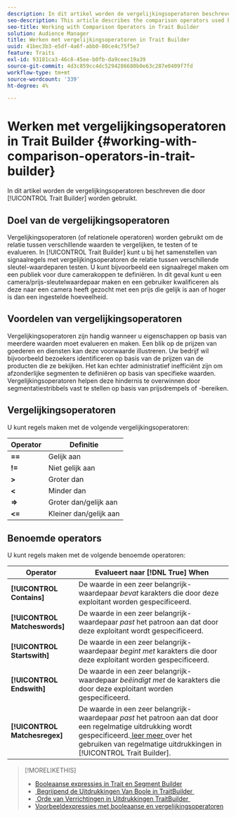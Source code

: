 ```yaml
---
description: In dit artikel worden de vergelijkingsoperatoren beschreven die door Trait Builder worden gebruikt.
seo-description: This article describes the comparison operators used by Trait Builder.
seo-title: Working with Comparison Operators in Trait Builder
solution: Audience Manager
title: Werken met vergelijkingsoperatoren in Trait Builder
uuid: 41bec3b3-e5df-4a6f-abb0-80ce4c75f5e7
feature: Traits
exl-id: 93181ca3-46c8-45ee-b0fb-da9ceec19a39
source-git-commit: 4d3c859cc4dc5294286680b0e63c287e0409f7fd
workflow-type: tm+mt
source-wordcount: '339'
ht-degree: 4%

---
```


# Werken met vergelijkingsoperatoren in Trait Builder {#working-with-comparison-operators-in-trait-builder}

In dit artikel worden de vergelijkingsoperatoren beschreven die door [!UICONTROL Trait Builder] worden gebruikt.

## Doel van de vergelijkingsoperatoren

<!-- c_tb_comparison_operators.xml -->

Vergelijkingsoperatoren (of relationele operatoren) worden gebruikt om de relatie tussen verschillende waarden te vergelijken, te testen of te evalueren. In [!UICONTROL Trait Builder] kunt u bij het samenstellen van signaalregels met vergelijkingsoperatoren de relatie tussen verschillende sleutel-waardeparen testen. U kunt bijvoorbeeld een signaalregel maken om een publiek voor dure camerakoppen te definiëren. In dit geval kunt u een camera/prijs-sleutelwaardepaar maken en een gebruiker kwalificeren als deze naar een camera heeft gezocht met een prijs die gelijk is aan of hoger is dan een ingestelde hoeveelheid.

## Voordelen van vergelijkingsoperatoren

Vergelijkingsoperatoren zijn handig wanneer u eigenschappen op basis van meerdere waarden moet evalueren en maken. Een blik op de prijzen van goederen en diensten kan deze voorwaarde illustreren. Uw bedrijf wil bijvoorbeeld bezoekers identificeren op basis van de prijzen van de producten die ze bekijken. Het kan echter administratief inefficiënt zijn om afzonderlijke segmenten te definiëren op basis van specifieke waarden. Vergelijkingsoperatoren helpen deze hindernis te overwinnen door segmentatiestribbels vast te stellen op basis van prijsdrempels of -bereiken.

## Vergelijkingsoperatoren

U kunt regels maken met de volgende vergelijkingsoperatoren:

| Operator | Definitie |
|---|---|
| **==** | Gelijk aan |
| **!=** | Niet gelijk aan |
| **>** | Groter dan |
| **&lt;** | Minder dan |
| **=>** | Groter dan/gelijk aan |
| **&lt;=** | Kleiner dan/gelijk aan |

## Benoemde operators

U kunt regels maken met de volgende benoemde operatoren:

| Operator | Evalueert naar [!DNL True] When |
|---|---|
| **[!UICONTROL Contains]** | De waarde in een zeer belangrijk-waardepaar *bevat* karakters die door deze exploitant worden gespecificeerd. |
| **[!UICONTROL Matcheswords]** | De waarde in een zeer belangrijk-waardepaar *past* het patroon aan dat door deze exploitant wordt gespecificeerd. |
| **[!UICONTROL Startswith]** | De waarde in een zeer belangrijk-waardepaar *begint met* karakters die door deze exploitant worden gespecificeerd. |
| **[!UICONTROL Endswith]** | De waarde in een zeer belangrijk-waardepaar *beëindigt met* de karakters die door deze exploitant worden gespecificeerd. |
| **[!UICONTROL Matchesregex]** | De waarde in een zeer belangrijk-waardepaar *past* het patroon aan dat door een regelmatige uitdrukking wordt gespecificeerd. [&#x200B; leer meer &#x200B;](../../features/traits/trait-builder-regex.md) over het gebruiken van regelmatige uitdrukkingen in [!UICONTROL Trait Builder]. |

>[!MORELIKETHIS]
>
>* [Booleaanse expressies in Trait en Segment Builder](../../reference/boolean-expressions-tsb.md)
>* [&#x200B; Begrijpend de Uitdrukkingen Van Boole in TraitBuilder &#x200B;](../../reference/boolean-expressions-tsb.md)
>* [&#x200B; Orde van Verrichtingen in Uitdrukkingen TraitBuilder &#x200B;](../../features/traits/trait-operator-precedence.md)
>* [Voorbeeldexpressies met booleaanse en vergelijkingsoperatoren](../../features/traits/trait-expression-samples.md)
